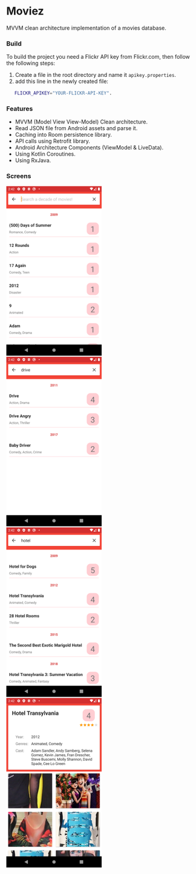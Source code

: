 # Moviez
 MVVM clean architecture implementation of a movies database.
 
### Build
 To build the project you need a Flickr API key from Flickr.com, then follow the following steps:
 
 1. Create a file in the root directory and name it `apikey.properties`.
 2. add this line in the newly created file:
 ```sh
    FLICKR_APIKEY="YOUR-FLICKR-API-KEY".
```

### Features

 - MVVM (Model View View-Model) Clean architecture.
 - Read JSON file from Android assets and parse it.
 - Caching into Room persistence library.
 - API calls using Retrofit library.
 - Android Architecture Components (ViewModel & LiveData).
 - Using Kotlin Coroutines.
 - Using RxJava.

### Screens

<img src="https://github.com/ramezmikhael/Moviez/blob/master/screenshots/Screenshot_1597505434.png?raw=true" alt="drawing" width="50%"/>
<img src="https://github.com/ramezmikhael/Moviez/blob/master/screenshots/Screenshot_1597505461.png?raw=true" alt="drawing" width="50%"/>
<img src="https://github.com/ramezmikhael/Moviez/blob/master/screenshots/Screenshot_1597505506.png?raw=true" alt="drawing" width="50%"/>
<img src="https://github.com/ramezmikhael/Moviez/blob/master/screenshots/Screenshot_1597505516.png?raw=true" alt="drawing" width="50%"/>

